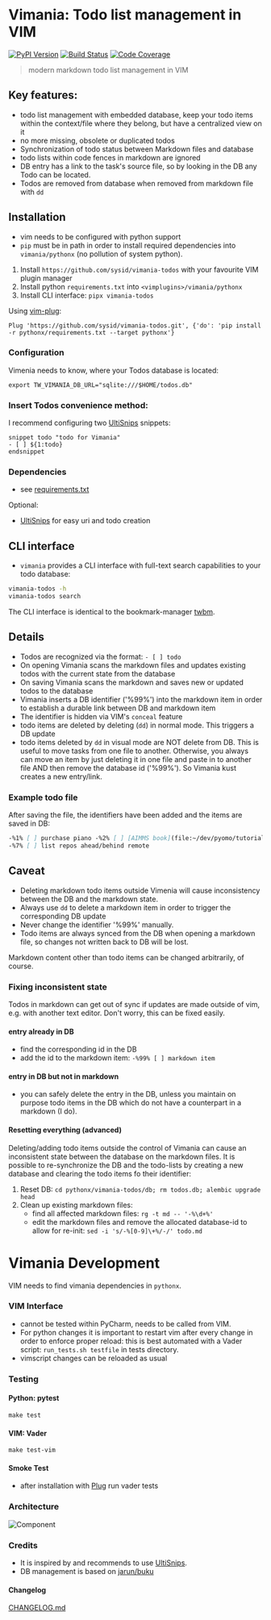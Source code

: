 # Vimania: Todo list management in VIM

[![PyPI Version][pypi-image]][pypi-url]
[![Build Status][build-image]][build-url]
[![Code Coverage][coverage-image]][coverage-url]

> modern markdown todo list management in VIM

## Key features:
- todo list management with embedded database, keep your todo items within the context/file where they
  belong, but have a centralized view on it
- no more missing, obsolete or duplicated todos
- Synchronization of todo status between Markdown files and database
- todo lists within code fences in markdown are ignored
- DB entry has a link to the task's source file, so by looking in the DB any Todo can be located.
- Todos are removed from database when removed from markdown file with `dd`

## Installation
- vim needs to be configured with python support
- `pip` must be in path in order to install required dependencies into `vimania/pythonx` (no pollution of system python).

1. Install `https://github.com/sysid/vimania-todos` with your favourite VIM plugin manager
2. Install python `requirements.txt` into `<vimplugins>/vimania/pythonx`
3. Install CLI interface: `pipx vimania-todos`

Using [vim-plug](https://github.com/junegunn/vim-plug):

`Plug 'https://github.com/sysid/vimania-todos.git', {'do': 'pip install -r pythonx/requirements.txt --target pythonx'}`

### Configuration
Vimenia needs to know, where your Todos database is located:

`export TW_VIMANIA_DB_URL="sqlite:///$HOME/todos.db"`


### Insert Todos convenience method:
I recommend configuring two [UltiSnips](https://github.com/SirVer/ultisnips) snippets:
```
snippet todo "todo for Vimania"
- [ ] ${1:todo}
endsnippet
```

### Dependencies
- see [requirements.txt](https://github.com/sysid/vimania-todos/blob/main/pythonx/requirements.txt)

Optional:
- [UltiSnips](https://github.com/SirVer/ultisnips) for easy uri and todo creation


## CLI interface
- `vimania` provides a CLI interface with full-text search capabilities to your todo database:
```bash
vimania-todos -h
vimania-todos search
```
The CLI interface is identical to the bookmark-manager [twbm](https://github.com/sysid/twbm.git).


## Details
- Todos are recognized via the format: `- [ ] todo`
- On opening Vimania scans the markdown files and updates existing todos with the current state from the database
- On saving Vimania scans the markdown and saves new or updated todos to the database
- Vimania inserts a DB identifier ('%99%') into the markdown item in order to establish a durable link between DB and
  markdown item
- The identifier is hidden via VIM's `conceal` feature
- todo items are deleted by deleting (`dd`) in normal mode. This triggers a DB update
- todo items deleted by `dd` in visual mode are NOT delete from DB. This is useful to move tasks from one file to
  another. Otherwise, you always can move an item by just deleting it in one file and paste in to another file AND then
  remove the database id ('%99%'). So Vimania kust creates a new entry/link.

### Example todo file
After saving the file, the identifiers have been added and the items are saved in DB:

```markdown
-%1% [ ] purchase piano -%2% [ ] [AIMMS book](file:~/dev/pyomo/tutorial/AIMMS_modeling.pdf)
-%7% [ ] list repos ahead/behind remote
```

## Caveat
- Deleting markdown todo items outside Vimenia will cause inconsistency between the DB and the markdown state.
- Always use `dd` to delete a markdown item in order to trigger the corresponding DB update
- Never change the identifier '%99%' manually.
- Todo items are always synced from the DB when opening a markdown file, so changes not written back to DB will be
  lost.

Markdown content other than todo items can be changed arbitrarily, of course.

### Fixing inconsistent state
Todos in markdown can get out of sync if updates are made outside of vim, e.g. with another text editor. Don't worry,
this can be fixed easily.

#### entry already in DB
- find the corresponding id in the DB
- add the id to the markdown item: `-%99% [ ] markdown item`

#### entry in DB but not in markdown
- you can safely delete the entry in the DB, unless you maintain on purpose todo items in the DB which do not have a
  counterpart in a markdown (I do).

#### Resetting everything (advanced)
Deleting/adding todo items outside the control of Vimania can cause an inconsistent state between the database on the
markdown files. It is possible to re-synchronize the DB and the todo-lists by creating a new database and clearing the
todo items fo their identifier:

1. Reset DB: `cd pythonx/vimania-todos/db; rm todos.db; alembic upgrade head`
2. Clean up existing markdown files:
    - find all affected markdown files: `rg -t md -- '-%\d+%'`
    - edit the markdown files and remove the allocated database-id to allow for
      re-init: `sed -i 's/-%[0-9]\+%/-/' todo.md`


# Vimania Development
VIM needs to find vimania dependencies in `pythonx`.

### VIM Interface
- cannot be tested within PyCharm, needs to be called from VIM.
- For python changes it is important to restart vim after every change in order to enforce proper reload:
  this is best automated with a Vader script: `run_tests.sh testfile` in tests directory.
- vimscript changes can be reloaded as usual


### Testing
#### Python: pytest
`make test`

#### VIM: Vader
`make test-vim`

#### Smoke Test
- after installation with [Plug](https://github.com/junegunn/vim-plug) run vader tests

### Architecture
![Component](doc/component-vimenia.png)

### Credits
- It is inspired by and recommends to use [UltiSnips](https://github.com/SirVer/ultisnips).
- DB management is based on [jarun/buku](https://github.com/jarun/buku)


#### Changelog
[CHANGELOG.md](https://github.com/sysid/vimania-todos/blob/master/CHANGELOG.md)

<!-- Badges -->

[pypi-image]: https://badge.fury.io/py/vimania-todos.svg
[pypi-url]: https://pypi.org/project/vimania-todos/
[build-image]: https://github.com/sysid/vimania-todos/actions/workflows/build.yml/badge.svg
[build-url]: https://github.com/sysid/vimania-todos/actions/workflows/build.yml
[coverage-image]: https://codecov.io/gh/sysid/vimania-todos/branch/master/graph/badge.svg
[coverage-url]: https://codecov.io/gh/sysid/vimania-todos

